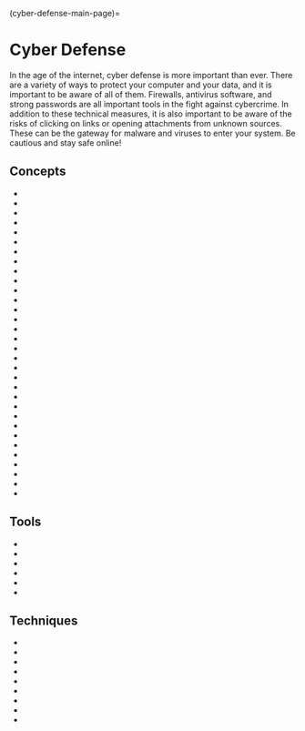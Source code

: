 (cyber-defense-main-page)=
# Cyber Defense

In the age of the internet, cyber defense is more important than ever. There are a variety of ways to protect your computer and your data, and it is important to be aware of all of them. Firewalls, antivirus software, and strong passwords are all important tools in the fight against cybercrime. In addition to these technical measures, it is also important to be aware of the risks of clicking on links or opening attachments from unknown sources. These can be the gateway for malware and viruses to enter your system. Be cautious and stay safe online!

## Concepts

* [](securing-windows-an-introduction-to-windows-group-policy)
* [](firewalls-creating-trust-barriers-to-stop-external-threats)
* [](what-are-software-backdoors)
* [](find-the-right-vulnerability-scanner-for-your-organization-s-needs)
* [](protect-your-web-applications-against-csrf-attacks)
* [](data-security-management-keep-your-data-safe-and-sound)
* [](the-attacker-mindset-the-dad-triad)
* [](dont-let-rootkits-take-control)
* [](follow-the-separation-of-duties-principle-for-a-safer-organization)
* [](content-filtering-monitor-user-activity-to-identify-potential-risks)
* [](weighing-the-risks-and-benefits-of-virtual-machines)
* [](keep-an-eye-out-for-keyloggers-they-may-be-hiding-on-your-device)
* [](what-is-adware)
* [](spyware-collecting-data-from-your-system-without-your-knowledge-or-consent)
* [](advanced-persistent-threat-lifecycle)
* [](think-your-passwords-are-safe-think-again)
* [](the-importance-of-security-training-and-awareness)
* [](secure-browsing-101)
* [](basic-wireless-technologies-and-an-example-of-their-exploits)
* [](introduction-to-patching)
* [](wireless-attacks)
* [](securing-the-internet-of-things-iot-devices)
* [](the-vulnerabilities-of-iot-devices)
* [](an-example-of-authentication-attacks)
* [](an-insight-into-multi-factor-authentication)
* [](an-overview-of-premise-systems-and-their-weaknesses)
* [](basic-authentication-models)
* [](blockchain-application-in-cybersecurity)
* [](pros-and-cons-of-blockchain-in-cybersecurity)
* [](an-overview-of-due-diligence-and-due-care-in-cyber-security)
* [](don-t-be-the-next-victim-understand-the-attack-lifecycle)
* [](don-t-be-fooled-by-imitations-protect-your-data-from-evil-twin-attacks)

## Tools

* [](block-malicious-packets-with-packet-filtering-firewalls)
* [](introduction-to-honeypots-honeynets-and-padded-cells)
* [](choose-the-right-switch-for-a-secure-network)
* [](build-a-safe-testing-environment-for-suspicious-files-and-urls)
* [](an-explanation-of-knowledge-and-behavior-based-detection-within-an-ids)
* [](security-orchestration-automation-and-response-soar)


## Techniques

* [](keep-your-operating-system-secure-by-protecting-your-file-system)
* [](securing-application-cookies)
* [](prevent-buffer-overflows-before-they-happen)
* [](secure-your-web-application-against-cross-site-scripting-xss)
* [](practical-windows-hardening-security-templates)
* [](how-do-you-prevent-brute-force-attacks)
* [](how-to-prevent-insecure-design-vulnerabilities)
* [](keep-your-computer-updated-for-improved-performance-and-security)
* [](keep-your-security-posture-strong-with-vulnerability-management)
  
